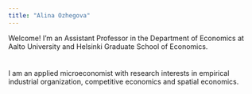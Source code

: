 ```yaml
---
title: "Alina Ozhegova"
---
```


Welcome! I’m an Assistant Professor in the Department of Economics at Aalto University and Helsinki Graduate School of Economics. 

<div style="margin-top: 1cm;"></div>

I am an applied microeconomist with research interests in empirical industrial organization, competitive economics and spatial economics.